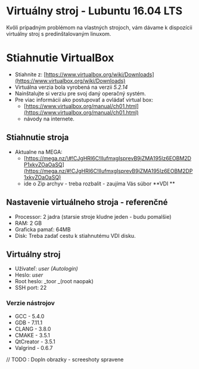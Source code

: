 # Virtuálny stroj - Lubuntu 16.04 LTS

Kvôli prípadným problémom na vlastných strojoch, vám dávame k dispozícii virtuálny stroj s predinštalovaným linuxom.

# Stiahnutie VirtualBox

* Stiahnite z: [https://www.virtualbox.org/wiki/Downloads](https://www.virtualbox.org/wiki/Downloads)
* Virtuálna verzia bola vyrobená na verzii _5.2.14_
* Nainštalujte si verziu pre svoj daný operačný systém.
* Pre viac informácii ako postupovať a ovládať virtual box:
  * [https://www.virtualbox.org/manual/ch01.html](https://www.virtualbox.org/manual/ch01.html)
  * návody na internete.

## Stiahnutie stroja

* Aktualne na MEGA: 
  * [https://mega.nz/\#!CJgHRI6C!lIufmxgIsprevB9jZMA195Iz6EOBM2DP1xkvZOaOaSQ](https://mega.nz/#!CJgHRI6C!lIufmxgIsprevB9jZMA195Iz6EOBM2DP1xkvZOaOaSQ)
  * ide o Zip archyv - treba rozbalit - zaujíma Vás súbor **VDI **

## Nastavenie virtuálneho stroja - referenčné

* Processor: 2 jadra \(starsie stroje kludne jeden - budu pomalšie\)
* RAM: 2 GB
* Graficka pamať: 64MB 
* Disk: Treba zadať cestu k stiahnutému VDI disku.

## Virtuálny stroj

* Užívateľ: _user \(Autologin\)_
* Heslo: _user_
* Root heslo: _toor _\(root naopak\)
* SSH port: 22

### Verzie nástrojov

* GCC - 5.4.0
* GDB - 7.11.1
* CLANG  - 3.8.0
* CMAKE - 3.5.1
* QtCreator - 3.5.1
* Valgrind - 0.6.7

// TODO : Dopln obrazky - screeshoty spravene

